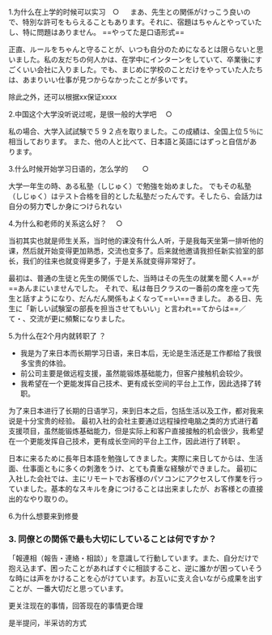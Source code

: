 1.为什么在上学的时候可以实习　○
　
まあ、先生との関係がけっこう良いので、特別な許可をもらえることもあります。それに、宿題はちゃんとやっていたし、特に問題はありません。
==やってた是口语形式==

正直、ルールをちゃんと守ることが、いつも自分のためになるとは限らないと思いました。私の友だちの何人かは、在学中にインターンをしていて、卒業後にすごくいい会社に入りました。でも、まじめに学校のことだけをやっていた人たちは、あまりいい仕事が見つからなかったことが多いです。



除此之外，还可以根据xx保证xxxx 


2.中国这个大学没听说过呢，是很一般的大学吧 　○


私の場合、大学入試試験で５９２点を取りました。この成績は、全国上位５％に相当しております。
また、他の人と比べて、日本語と英語にはずっと自信があります。

3.什么时候开始学习日语的，怎么学的　　○

大学一年生の時、ある私塾（しじゅく）で勉強を始めました。
でもその私塾（しじゅく）はテスト合格を目的とした私塾だったんです。そしたら、会話力は自分の努力**で**しか身につけられない

4.为什么和老师的关系这么好？ 　○

当初其实也就是师生关系，当时他的课没有什么人听，于是我每天坐第一排听他的课，然后就开始变得更加熟悉，交流也变多了。后来就他邀请我担任新实验室的部长，我们的往来也就变得更多了，于是关系就变得非常好了。 

最初は、普通の生徒と先生の関係でした、当時はその先生の就業を聞く人==が==あんまにいませんでした。
それで、私は毎日クラスの一番前の席を座って先生と話すようになり、だんだん関係もよくなって==い==きました。
ある日、先生に「新しい試験室の部長を担当させてもいい」と言われ==てからは==／て・、交流が更に頻繫になりました。

5.为什么在2个月内就转职了 ？

 - 我是为了来日本而长期学习日语，来日本后，无论是生活还是工作都给了我很多宝贵的体验。
- 前公司主要是做远程支援，虽然能锻炼基础能力，但客户接触机会较少。
- 我希望在一个更能发挥自己技术、更有成长空间的平台上工作，因此选择了转职。

为了来日本进行了长期的日语学习，来到日本之后，包括生活以及工作，都对我来说是十分宝贵的经验。
最初入社的会社主要通过远程操控电脑之类的方式进行着支援项目，虽然能锻炼基础能力，但是实际上和客户直接接触的机会很少，我希望在一个更能发挥自己技术，更有成长空间的平台上工作，因此进行了转职 。

 日本に来るために長年日本語を勉強してきました。実際に来日してからは、生活面、仕事面ともに多くの刺激をうけ、とても貴重な経験ができました。
最初に入社した会社では、主にリモートでお客様のパソコンにアクセスして作業を行っていました。基本的なスキルを身につけることは出来ましたが、お客様との直接出的なやり取りの。

6.为什么想要来到修曼
  
### 3. 同僚との関係で最も大切にしていることは何ですか？

「報連相（報告・連絡・相談）」を意識して行動しています。また、自分だけで抱え込まず、困ったことがあればすぐに相談すること、逆に誰かが困っていそうな時には声をかけることを心がけています。お互いに支え合いながら成果を出すことが、一番大切だと思っています。


更关注现在的事情，回答现在的事情更合理


是半提问，半采访的方式
